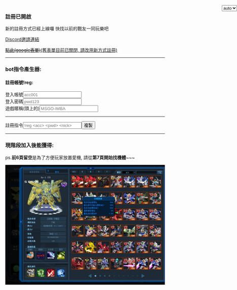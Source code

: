 <select class="form-control lang" onchange="setLang(this)" style="display:block;position:absolute;z-index:50;right:0;width:auto;">
	<option value="">auto</option>
	<option value="zh">zh</option>
	<option value="en">en</option>
</select>

<script type="text/javascript">
function goLang(){
	var userLang = localStorage.getItem('lang') || navigator.language || navigator.userLanguage;
	var isZh = !!userLang.match('zh');
	var pageEn = !!window.location.hash.match('.en.md$');
	var page = window.location.hash.match('(#!.*)\.md$')[1];
	if(pageEn) page = page.match('(.*)\.en$')[1];
	if(!isZh && !pageEn) window.location.hash = page + '.en.md';
	if(isZh && pageEn) window.location.hash =  page + '.md';
	document.querySelector('select.lang').value = (localStorage.getItem('lang') == '')? '' : (isZh)? 'zh':'en';
}

function setLang(ele){
	localStorage.setItem('lang', ele.value);
	goLang();
}
goLang();
</script>


### 註冊已開啟

新的註冊方式已經上線囉 快找以前的戰友一同玩樂吧

[Discord邀請連結](https://discord.gg/b2VqaNb)

[~~點此(google表單)~~(舊表單目前已關閉, 請改用新方式註冊)](https://docs.google.com/forms/d/e/1FAIpQLSckJFNTx3hw9qQC1FuxM9dkVvExda9fR18dowrv2EQVHxLJZA/viewform)

<hr/>

### bot指令產生器:

#### 註冊帳號!reg:

<div class="input-group">
	<span class="input-group-addon">登入帳號</span><input id="acc" onkeyup="gencmd(this)" type="text" class="form-control" placeholder="acc001" >
</div>
<div class="input-group">
	<span class="input-group-addon">登入密碼</span><input id="pwd" onkeyup="gencmd(this)" type="text" class="form-control" placeholder="pwd123" >
</div>
<div class="input-group">
<span class="input-group-addon">遊戲暱稱(頭上的)</span><input id="nick" onkeyup="gencmd(this)" type="text" class="form-control" placeholder="MSGO-IMBA" >
</div>

<hr/>

<div class="input-group"><span class="input-group-addon">註冊指令</span><input id="reg" type="text" class="form-control" placeholder="!reg <acc> <pwd> <nick>" readonly><span class="input-group-btn"><button class="btn btn-default" type="button" onclick="cp(this)">複製</button></span></div>

<hr/>
<script type="text/javascript">
function gencmd(ele){
	var acc = document.querySelector('#acc').value;
	var pwd = document.querySelector('#pwd').value;
	var nick = document.querySelector('#nick').value;
	var all = '!reg '+ acc +' '+ pwd +' '+ nick;
	document.querySelector('#reg').value = all;
}
function cp(ele){
	var e = document.querySelector('#reg');
	e.select();
	e.setSelectionRange(0, 99999);
	document.execCommand("copy");
}
</script>

### 現階段加入後能獲得:

ps.**前6頁留空**是為了方便玩家放置愛機, 請從**第7頁開始找機體**~~~

![機庫圖](GOnlineScreenShot_20190527_165042.jpg)

